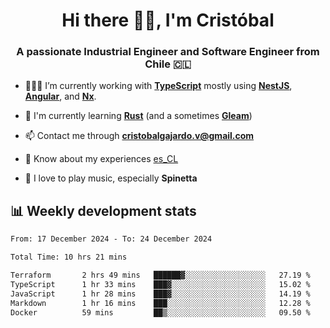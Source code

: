 <h1 align="center">Hi there ✌🏻, I'm Cristóbal</h1>
<h3 align="center">A passionate Industrial Engineer and Software Engineer from Chile 🇨🇱</h3>

- 🧑🏻‍💻 I’m currently working with **[TypeScript](https://www.typescriptlang.org)** mostly using **[NestJS](https://nestjs.com)**, **[Angular](https://angular.io)**, and **[Nx](https://nx.dev)**.

- 🌱 I'm currently learning **[Rust](https://www.rust-lang.org)** (and a sometimes **[Gleam](https://gleam.run/)**)

- 📫 Contact me through **cristobalgajardo.v@gmail.com**

- 📄 Know about my experiences [es_CL](https://bit.ly/cv-cristobal-gajardo)

- 🎸 I love to play music, especially **Spinetta**

## 📊 Weekly development stats

<!--START_SECTION:waka-->

```txt
From: 17 December 2024 - To: 24 December 2024

Total Time: 10 hrs 21 mins

Terraform       2 hrs 49 mins   ██████▓░░░░░░░░░░░░░░░░░░   27.19 %
TypeScript      1 hr 33 mins    ███▓░░░░░░░░░░░░░░░░░░░░░   15.02 %
JavaScript      1 hr 28 mins    ███▓░░░░░░░░░░░░░░░░░░░░░   14.19 %
Markdown        1 hr 16 mins    ███░░░░░░░░░░░░░░░░░░░░░░   12.28 %
Docker          59 mins         ██▒░░░░░░░░░░░░░░░░░░░░░░   09.50 %
```

<!--END_SECTION:waka-->

